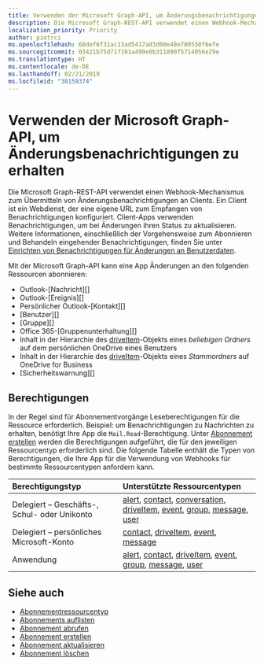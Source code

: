 ```yaml
---
title: Verwenden der Microsoft Graph-API, um Änderungsbenachrichtigungen zu erhalten
description: Die Microsoft Graph-REST-API verwendet einen Webhook-Mechanismus zum Übermitteln von Änderungsbenachrichtigungen an Clients. Ein Client ist ein Webdienst, der eine eigene URL zum Empfangen von Benachrichtigungen konfiguriert. Client-Apps verwenden Benachrichtigungen, um bei Änderungen ihren Status zu aktualisieren. Weitere Informationen, einschließlich der Vorgehensweise zum Abonnieren und Behandeln eingehender Benachrichtigungen, finden Sie unter "Einrichten von Benachrichtigungen für Änderungen an Benutzerdaten".
localization_priority: Priority
author: piotrci
ms.openlocfilehash: 60def6f31ac13ad5417ad3d00e48e700550f6efe
ms.sourcegitcommit: 03421b75d717101a499e0b311890f5714056e29e
ms.translationtype: HT
ms.contentlocale: de-DE
ms.lasthandoff: 02/21/2019
ms.locfileid: "30159374"
---
```

# <a name="use-the-microsoft-graph-api-to-get-change-notifications"></a>Verwenden der Microsoft Graph-API, um Änderungsbenachrichtigungen zu erhalten

Die Microsoft Graph-REST-API verwendet einen Webhook-Mechanismus zum Übermitteln von Änderungsbenachrichtigungen an Clients. Ein Client ist ein Webdienst, der eine eigene URL zum Empfangen von Benachrichtigungen konfiguriert. Client-Apps verwenden Benachrichtigungen, um bei Änderungen ihren Status zu aktualisieren. Weitere Informationen, einschließlich der Vorgehensweise zum Abonnieren und Behandeln eingehender Benachrichtigungen, finden Sie unter [Einrichten von Benachrichtigungen für Änderungen an Benutzerdaten](/graph/webhooks).

Mit der Microsoft Graph-API kann eine App Änderungen an den folgenden Ressourcen abonnieren:

- Outlook-[Nachricht][]
- Outlook-[Ereignis][]
- Persönlicher Outlook-[Kontakt][]
- [Benutzer][]
- [Gruppe][]
- Office 365-[Gruppenunterhaltung][]
- Inhalt in der Hierarchie des [driveItem][]-Objekts eines _beliebigen Ordners_ auf dem persönlichen OneDrive eines Benutzers
- Inhalt in der Hierarchie des [driveItem][]-Objekts eines _Stammordners_ auf OneDrive for Business
- [Sicherheitswarnung][]

## <a name="permissions"></a>Berechtigungen

In der Regel sind für Abonnementvorgänge Leseberechtigungen für die Ressource erforderlich. Beispiel: um Benachrichtigungen zu Nachrichten zu erhalten, benötigt Ihre App die `Mail.Read`-Berechtigung. Unter [Abonnement erstellen](../api/subscription-post-subscriptions.md) werden die Berechtigungen aufgeführt, die für den jeweiligen Ressourcentyp erforderlich sind. Die folgende Tabelle enthält die Typen von Berechtigungen, die Ihre App für die Verwendung von Webhooks für bestimmte Ressourcentypen anfordern kann.

| Berechtigungstyp                        | Unterstützte Ressourcentypen                                                      |
| :------------------------------------- | :------------------------------------------------------------------------------------ |
| Delegiert – Geschäfts-, Schul- oder Unikonto     | [alert][], [contact][], [conversation][], [driveItem][], [event][], [group][], [message][], [user][]|
| Delegiert – persönliches Microsoft-Konto | [contact][], [driveItem][], [event][], [message][]                                        |
| Anwendung                            | [alert][], [contact][], [driveItem][], [event][], [group][], [message][], [user][]|


## <a name="see-also"></a>Siehe auch

- [Abonnementressourcentyp](./subscription.md)
- [Abonnements auflisten](../api/subscription-list.md)
- [Abonnement abrufen](../api/subscription-get.md)
- [Abonnement erstellen](../api/subscription-post-subscriptions.md)
- [Abonnement aktualisieren](../api/subscription-update.md)
- [Abonnement löschen](../api/subscription-delete.md)

[contact]: ./contact.md
[conversation]: ./conversation.md
[driveItem]: ./driveitem.md
[event]: ./event.md
[group]: ./group.md
[message]: ./message.md
[user]: ./user.md
[alert]: ./alert.md
